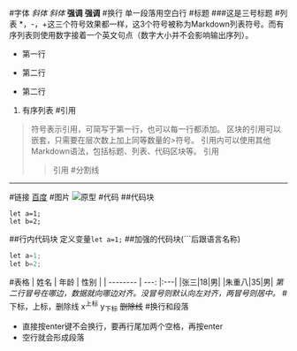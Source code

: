 #字体
*斜体*  _斜体_
**强调** __强调__
#换行
单一段落用空白行
#标题
###这是三号标题
#列表
*，-，+这三个符号效果都一样，这3个符号被称为Markdown列表符号。而有序列表则使用数字接着一个英文句点（数字大小并不会影响输出序列）。
* 第一行
- 第二行
+ 第二行
1. 有序列表
#引用
>符号表示引用，可简写于第一行，也可以每一行都添加。
区块的引用可以嵌套，只需要在层次数上加上同等数量的>符号。
引用内可以使用其他Markdown语法，包括标题、列表、代码区块等。
>引用
>>引用
#分割线
___
#链接
[百度](www.baidu.com)
#图片
![原型](http://p4.music.126.net/HjetWex6kxCE8T6otYl93w==/1415071473584964.jpg)
#代码
##代码块

    let a=1;
    let b=2;
##行内代码块
定义变量`let a=1;`
##加强的代码块(```后跟语言名称)
```c#
let a=1;
let b=2;
```
#表格
| 姓名 | 年龄 | 性别 |
| -------- | ---: |:---|
|张三|18|男|
|朱重八|35|男|
*第二行冒号在哪边，数据就向哪边对齐。没冒号则默认向左对齐，两冒号则居中。*
#下标，上标，删除线
x<sup>上标</sup>
y<sub>下标</sub>
~~删除线~~
#换行和段落
- 直接按enter键不会换行，要再行尾加两个空格，再按enter
- 空行就会形成段落
